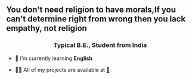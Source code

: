 <h2>You don't need religion to have morals,If you can't determine right from wrong then you lack empathy, not religion</h2>


<h3 align="center">Typical B.E., Student from India</h3>

- 🌱 I’m currently learning **English**

- 👨‍💻 All of my projects are available at [📄](https://www.youtube.com/watch?v=lCSJ3LsKeqo)</h3>
